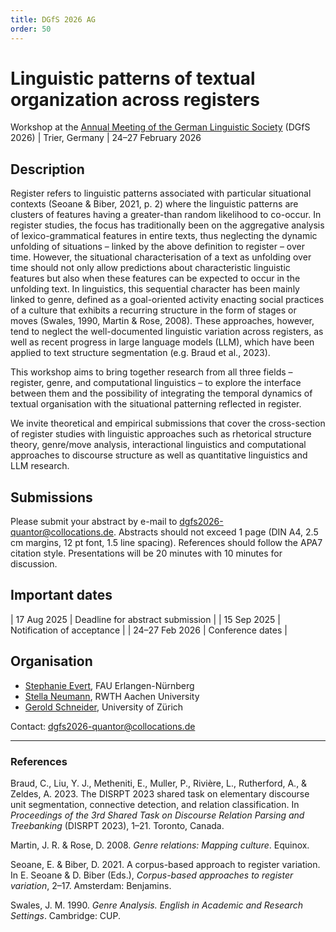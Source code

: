 ```yaml
---
title: DGfS 2026 AG
order: 50
---
```


# Linguistic patterns of textual organization across registers

Workshop at the [Annual Meeting of the German Linguistic Society](https://dgfs2026.uni-trier.de/) (DGfS 2026) \| Trier, Germany \| 24–27 February 2026


## Description

Register refers to linguistic patterns associated with particular situational contexts (Seoane & Biber, 2021, p. 2) where the linguistic patterns are clusters of features having a greater-than random likelihood to co-occur. In register studies, the focus has traditionally been on the aggregative analysis of lexico-grammatical features in entire texts, thus neglecting the dynamic unfolding of situations – linked by the above definition to register – over time. However, the situational characterisation of a text as unfolding over time should not only allow predictions about characteristic linguistic features but also when these features can be expected to occur in the unfolding text. In linguistics, this sequential character has been mainly linked to genre, defined as a goal-oriented activity enacting social practices of a culture that exhibits a recurring structure in the form of stages or moves (Swales, 1990, Martin & Rose, 2008). These approaches, however, tend to neglect the well-documented linguistic variation across registers, as well as recent progress in large language models (LLM), which have been applied to text structure segmentation (e.g. Braud et al., 2023).

This workshop aims to bring together research from all three fields – register, genre, and computational linguistics – to explore the interface between them and the possibility of integrating the temporal dynamics of textual organisation with the situational patterning reflected in register. 

We invite theoretical and empirical submissions that cover the cross-section of register studies with linguistic approaches such as rhetorical structure theory, genre/move analysis, interactional linguistics and computational approaches to discourse structure as well as quantitative linguistics and LLM research. 

## Submissions

Please submit your abstract by e-mail to [dgfs2026-quantor@collocations.de](mailto:dgfs2026-quantor@collocations.de). Abstracts should not exceed 1 page (DIN A4, 2.5 cm margins, 12 pt font, 1.5 line spacing). References should follow the APA7 citation style. Presentations will be 20 minutes with 10 minutes for discussion.

## Important dates

| 17 Aug 2025 | Deadline for abstract submission |
| 15 Sep 2025 | Notification of acceptance |
| 24–27 Feb 2026 | Conference dates |


## Organisation

- [Stephanie Evert](https://www.stephanie-evert.de/), FAU Erlangen-Nürnberg
- [Stella Neumann](https://www.anglistik.rwth-aachen.de/cms/anglistik/anglistik-amerikanistik/anglistische-sprachwissenschaft/~gcge/univ-prof-dr-stella-neumann/), RWTH Aachen University
- [Gerold Schneider](https://www.cl.uzh.ch/de/about-us/people/team/compling/gschneid.html), University of Zürich

Contact: [dgfs2026-quantor@collocations.de](mailto:dgfs2026-quantor@collocations.de)

---

### References

Braud, C., Liu, Y. J., Metheniti, E., Muller, P., Rivière, L., Rutherford, A., & Zeldes, A. 2023. The DISRPT 2023 shared task on elementary discourse unit segmentation, connective detection, and relation classification. In _Proceedings of the 3rd Shared Task on Discourse Relation Parsing and Treebanking_ (DISRPT 2023), 1–21. Toronto, Canada.

Martin, J. R. & Rose, D. 2008. _Genre relations: Mapping culture_. Equinox.

Seoane, E. & Biber, D. 2021. A corpus-based approach to register variation. In E. Seoane & D. Biber (Eds.), _Corpus-based approaches to register variation_, 2–17. Amsterdam: Benjamins.

Swales, J. M. 1990. _Genre Analysis. English in Academic and Research Settings_. Cambridge: CUP. 

